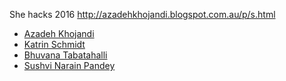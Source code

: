 
She hacks 2016
<a href="http://azadehkhojandi.blogspot.com.au/p/s.html">http://azadehkhojandi.blogspot.com.au/p/s.html</a>

<ul>
<li>
<a href ="https://au.linkedin.com/in/azadeh-khojandi-ba441b3">Azadeh Khojandi</a>
</li>
<li>
<a href ="https://au.linkedin.com/in/kaschmi">Katrin Schmidt</a>
</li>
<li>
<a href="https://au.linkedin.com/in/bhuvanatn"> Bhuvana Tabatahalli</a>
</li>
<li>
  <a href="https://au.linkedin.com/in/sushvi">Sushvi Narain Pandey</a>
</li>

</ul>


